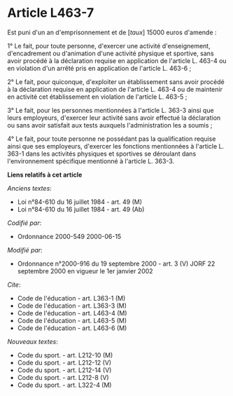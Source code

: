 # Article L463-7

Est puni d'un an d'emprisonnement et de [*taux*] 15000 euros d'amende :

1° Le fait, pour toute personne, d'exercer une activité d'enseignement, d'encadrement ou d'animation d'une activité physique
et sportive, sans avoir procédé à la déclaration requise en application de l'article L. 463-4 ou en violation d'un arrêté
pris en application de l'article L. 463-6 ;

2° Le fait, pour quiconque, d'exploiter un établissement sans avoir procédé à la déclaration requise en application de
l'article L. 463-4 ou de maintenir en activité cet établissement en violation de l'article L. 463-5 ;

3° Le fait, pour les personnes mentionnées à l'article L. 363-3 ainsi que leurs employeurs, d'exercer leur activité sans
avoir effectué la déclaration ou sans avoir satisfait aux tests auxquels l'administration les a soumis ;

4° Le fait, pour toute personne ne possédant pas la qualification requise ainsi que ses employeurs, d'exercer les fonctions
mentionnées à l'article L. 363-1 dans les activités physiques et sportives se déroulant dans l'environnement spécifique
mentionné à l'article L. 363-3.

**Liens relatifs à cet article**

_Anciens textes_:

  - Loi n°84-610 du 16 juillet 1984 - art. 49 (M)
  - Loi n°84-610 du 16 juillet 1984 - art. 49 (Ab)

_Codifié par_:

  - Ordonnance 2000-549 2000-06-15

_Modifié par_:

  - Ordonnance n°2000-916 du 19 septembre 2000 - art. 3 (V) JORF 22 septembre 2000 en vigueur le 1er janvier 2002

_Cite_:

  - Code de l'éducation - art. L363-1 (M)
  - Code de l'éducation - art. L363-3 (M)
  - Code de l'éducation - art. L463-4 (M)
  - Code de l'éducation - art. L463-5 (M)
  - Code de l'éducation - art. L463-6 (M)

_Nouveaux textes_:

  - Code du sport. - art. L212-10 (M)
  - Code du sport. - art. L212-12 (V)
  - Code du sport. - art. L212-14 (V)
  - Code du sport. - art. L212-8 (V)
  - Code du sport. - art. L322-4 (M)
